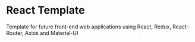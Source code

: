# React Template
Template for future front-end web applications using React, Redux, React-Router, Axios and Material-UI
